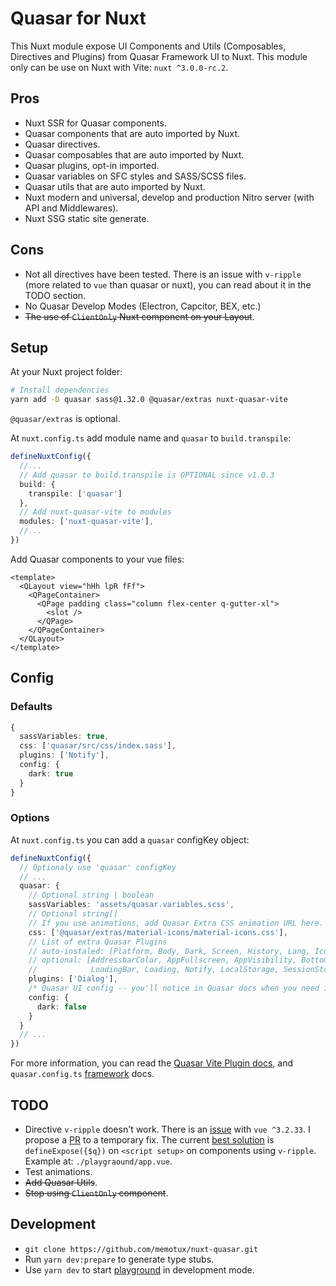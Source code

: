 # Quasar for Nuxt

This Nuxt module expose UI Components and Utils (Composables, Directives and Plugins) from Quasar Framework UI to Nuxt. This module only can be use on Nuxt with Vite: `nuxt ^3.0.0-rc.2`.

## Pros

- Nuxt SSR for Quasar components.
- Quasar components that are auto imported by Nuxt.
- Quasar directives.
- Quasar composables that are auto imported by Nuxt.
- Quasar plugins, opt-in imported.
- Quasar variables on SFC styles and SASS/SCSS files.
- Quasar utils that are auto imported by Nuxt.
- Nuxt modern and universal, develop and production Nitro server (with API and Middlewares).
- Nuxt SSG static site generate.

## Cons

- Not all directives have been tested. There is an issue with `v-ripple` (more related to `vue` than quasar or nuxt), you can read about it in the TODO section.
- No Quasar Develop Modes (Electron, Capcitor, BEX, etc.)
- ~~The use of `ClientOnly` Nuxt component on your Layout~~.

## Setup

At your Nuxt project folder:

```sh
# Install dependencies
yarn add -D quasar sass@1.32.0 @quasar/extras nuxt-quasar-vite
```
`@quasar/extras` is optional.

At `nuxt.config.ts` add module name and `quasar` to `build.transpile`:

```ts
defineNuxtConfig({
  //...
  // Add quasar to build.transpile is OPTIONAL since v1.0.3
  build: {
    transpile: ['quasar']
  },
  // Add nuxt-quasar-vite to modules
  modules: ['nuxt-quasar-vite'],
  //...
})
```

Add Quasar components to your vue files:

```vue
<template>
  <QLayout view="hHh lpR fFf">
    <QPageContainer>
      <QPage padding class="column flex-center q-gutter-xl">
        <slot />
      </QPage>
    </QPageContainer>
  </QLayout>
</template>
```

## Config

### Defaults

```ts
{
  sassVariables: true,
  css: ['quasar/src/css/index.sass'],
  plugins: ['Notify'],
  config: {
    dark: true
  }
}
```

### Options

At `nuxt.config.ts` you can add a `quasar` configKey object:

```ts
defineNuxtConfig({
  // Optionaly use 'quasar' configKey
  // ...
  quasar: {
    // Optional string | boolean
    sassVariables: 'assets/quasar.variables.scss',
    // Optional string[]
    // If you use animations, add Quasar Extra CSS animation URL here.
    css: ['@quasar/extras/material-icons/material-icons.css'],
    // List of extra Quasar Plugins
    // auto-instaled: [Platform, Body, Dark, Screen, History, Lang, IconSet]
    // optional: [AddressbarColor, AppFullscreen, AppVisibility, BottomSheet, Dialog,
    //            LoadingBar, Loading, Notify, LocalStorage, SessionStorage]
    plugins: ['Dialog'],
    /* Quasar UI config -- you'll notice in Quasar docs when you need it */
    config: { 
      dark: false
    } 
  }
  // ...
})
```

For more information, you can read the [Quasar Vite Plugin docs](https://quasar.dev/start/vite-plugin), and `quasar.config.ts` [framework](https://quasar.dev/quasar-cli-vite/quasar-config-js#framework) docs.

## TODO

- Directive `v-ripple` doesn't work. There is an [issue](https://github.com/quasarframework/quasar/issues/13154) with `vue ^3.2.33`. I propose a [PR](https://github.com/quasarframework/quasar/pull/13402) to a temporary fix. The current [best solution](https://github.com/quasarframework/quasar/issues/13154#issuecomment-1113273509) is `defineExpose({$q})` on `<script setup>` on components using `v-ripple`. Example at: `./playgraound/app.vue`.
- Test animations.
- ~~Add Quasar Utils~~.
- ~~Stop using `ClientOnly` component~~.

## Development

- `git clone https://github.com/memotux/nuxt-quasar.git`
- Run `yarn dev:prepare` to generate type stubs.
- Use `yarn dev` to start [playground](./playground) in development mode.
